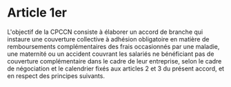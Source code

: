 # Article 1er

  
L'objectif de la CPCCN consiste à élaborer un accord de branche qui instaure une couverture collective à adhésion obligatoire en matière de remboursements complémentaires des frais occasionnés par une maladie, une maternité ou un accident couvrant les salariés ne bénéficiant pas de couverture complémentaire dans le cadre de leur entreprise, selon le cadre de négociation et le calendrier fixés aux articles 2 et 3 du présent accord, et en respect des principes suivants.


